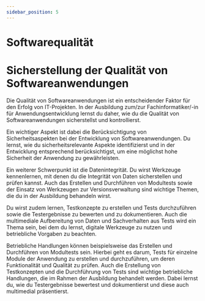 ```yaml
---
sidebar_position: 5
---
```


# Softwarequalität

<!-- Sicherstellen der Qualität von Softwareanwendungen
($ 4 Absatz 3 Nummer 2)

Sicherheitsaspekte bei der Entwicklung von
Softwareanwendungen berücksichtigen
Datenintegrität mithilfe von Werkzeugen
sicherstellen
Modultests erstellen und durchführen
Werkzeuge zur Versionsverwaltung einsetzen
Testkonzepte erstellen und Tests durchführen sowie Testergebnisse bewerten und dokumentieren
Daten und Sachverhalte aus Tests multimedial
aufbereiten und situationsgerecht unter Nutzung
digitaler Werkzeuge und unter Beachtung der
betrieblichen Vorgaben präsentieren -->

# Sicherstellung der Qualität von Softwareanwendungen

Die Qualität von Softwareanwendungen ist ein entscheidender Faktor für den Erfolg von IT-Projekten. In der Ausbildung zum/zur Fachinformatiker/-in für Anwendungsentwicklung lernst du daher, wie du die Qualität von Softwareanwendungen sicherstellst und kontrollierst.

Ein wichtiger Aspekt ist dabei die Berücksichtigung von Sicherheitsaspekten bei der Entwicklung von Softwareanwendungen. Du lernst, wie du sicherheitsrelevante Aspekte identifizierst und in der Entwicklung entsprechend berücksichtigst, um eine möglichst hohe Sicherheit der Anwendung zu gewährleisten.

Ein weiterer Schwerpunkt ist die Datenintegrität. Du wirst Werkzeuge kennenlernen, mit denen du die Integrität von Daten sicherstellen und prüfen kannst. Auch das Erstellen und Durchführen von Modultests sowie der Einsatz von Werkzeugen zur Versionsverwaltung sind wichtige Themen, die du in der Ausbildung behandeln wirst.

Du wirst zudem lernen, Testkonzepte zu erstellen und Tests durchzuführen sowie die Testergebnisse zu bewerten und zu dokumentieren. Auch die multimediale Aufbereitung von Daten und Sachverhalten aus Tests wird ein Thema sein, bei dem du lernst, digitale Werkzeuge zu nutzen und betriebliche Vorgaben zu beachten.

Betriebliche Handlungen können beispielsweise das Erstellen und Durchführen von Modultests sein. Hierbei geht es darum, Tests für einzelne Module der Anwendung zu erstellen und durchzuführen, um deren Funktionalität und Qualität zu prüfen. Auch die Erstellung von Testkonzepten und die Durchführung von Tests sind wichtige betriebliche Handlungen, die im Rahmen der Ausbildung behandelt werden. Dabei lernst du, wie du Testergebnisse bewertest und dokumentierst und diese auch multimedial präsentierst.
